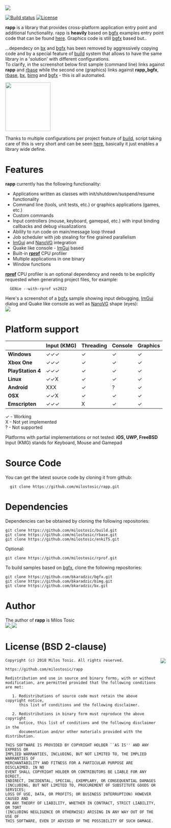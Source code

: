 <img src="https://rudji.com/images/lib/rapp.png"/>

[![Build status](https://ci.appveyor.com/api/projects/status/4wuljmu9t6rcqf00?svg=true)](https://ci.appveyor.com/project/milostosic/rapp)
[![License](https://img.shields.io/badge/license-BSD--2%20clause-blue.svg)](https://github.com/milostosic/rapp/blob/master/LICENSE)

**rapp** is a library that provides cross-platform application entry point and additional functionality.
rapp is **heavily** based on [bgfx](https://github.com/bkaradzic/bgfx) examples entry point code that can be found [here](https://github.com/bkaradzic/bgfx/tree/master/examples/common/entry). Graphics code is still [bgfx](https://github.com/bkaradzic/bgfx) based but..  

...dependecy on [bx](https://github.com/bkaradzic/bx) and [bgfx](https://github.com/bkaradzic/bgfx) has been removed by aggressively copying code and by a special feature of [build](https://github.com/milostosic/build) system that allows to have the same library in a 'solution' with different configurations.  
To clarify, in the screenshot below first sample (command line) links against **rapp** and [rbase](https://github.com/milostosic/rbase) while the second one (graphics) links against **rapp_bgfx**, [rbase](https://github.com/milostosic/rbase), [bx](https://github.com/bkaradzic/bx), [bimg](https://github.com/bkaradzic/bimg) and [bgfx](https://github.com/bkaradzic/bgfx) - this is all automated.   

<img src="https://github.com/milostosic/rapp/blob/master/img/rapp_configs.png" width=142 height=153>

Thanks to multiple configurations per project feature of [build](https://github.com/milostosic/build), script taking care of this is very short and can be seen [here](https://github.com/milostosic/rapp/blob/master/genie/rapp.lua), basically it just enables a library wide define.

Features
======

**rapp** currently has the following functionality:
* Applications written as classes with init/shutdown/suspend/resume functionality
* Command line (tools, unit tests, etc.) or graphics applications (games, etc.)
* Custom commands
* Input controllers (mouse, keyboard, gamepad, etc.) with input binding callbacks and debug visualizations
* Ability to run code on main/message loop thread
* Job scheduler with job stealing for fine grained parallelism
* [ImGui](https://github.com/ocornut/imgui) and [NanoVG](https://github.com/memononen/nanovg) integration
* Quake like console - [ImGui](https://github.com/ocornut/imgui) based
* Built-in [**rprof**](https://github.com/milostosic/rprof) CPU profiler
* Multiple applications in one binary
* Window functions

[**rprof**](https://github.com/milostosic/rprof) CPU profiler is an optional dependency and needs to be explicitly requested when generating project files, for example:

      GENie --with-rprof vs2022

Here's a screenshot of a [bgfx](https://github.com/bkaradzic/bgfx) sample showing input debugging, [ImGui](https://github.com/ocornut/imgui) dialog and Quake like console as well as [NanoVG](https://github.com/memononen/nanovg) shape (eyes):  
<img src="https://github.com/milostosic/rapp/blob/master/img/input_debug.png">

Platform support
======

|                  | Input (KMG) | Threading | Console | Graphics |
|------------------|-------------|-----------|---------|----------|
| **Windows**      | ✓✓✓        |  ✓        | ✓      |    ✓     |
| **Xbox One**     | ✓✓✓        |  ✓        | ✓      |    ✓     |
| **PlayStation 4**| ✓✓✓        |  ✓        | ✓      |    ✓     |
| **Linux**        | ✓✓X         |  ✓        | ✓      |    ✓     |
| **Android**      | XXX         |  ✓        | ?      |    ✓     |
| **OSX**          | ✓✓X         |  ✓        | ✓      |    ✓     |
| **Emscripten**   | ✓✓✓         |  X        | ✓      |    ✓     |

✓ - Working  
X - Not yet implemented  
? - Not supported  

Platforms with partial implementations or not tested: **iOS, UWP, FreeBSD**  
Input (KMG) stands for Keyboard, Mouse and Gamepad  

Source Code
======

You can get the latest source code by cloning it from github:

      git clone https://github.com/milostosic/rapp.git 
	  
Dependencies
======

Dependencies can be obtained by cloning the following repositories:   

	git clone https://github.com/milostosic/build.git
	git clone https://github.com/milostosic/rbase.git
	git clone https://github.com/milostosic/enkiTS.git
	
Optional:

	git clone https://github.com/milostosic/rprof.git 

To build samples based on [bgfx](https://github.com/bkaradzic/bgfx), clone the following repositories:  

	git clone https://github.com/bkaradzic/bgfx.git
	git clone https://github.com/bkaradzic/bimg.git
	git clone https://github.com/bkaradzic/bx.git

Author
======

The author of **rapp** is Milos Tosic  
[ <img src="https://github.com/milostosic/build/raw/gh-pages/images/twitter.png">](https://twitter.com/milostosic)[ <img src="https://github.com/milostosic/build/raw/gh-pages/images/mail.png">](mailto:milostosic77@gmail.com)  

License (BSD 2-clause)
======

<a href="http://opensource.org/licenses/BSD-2-Clause" target="_blank">
<img align="right" src="http://opensource.org/trademarks/opensource/OSI-Approved-License-100x137.png">
</a>

	Copyright (c) 2018 Milos Tosic. All rights reserved.
	
	https://github.com/milostosic/rapp
	
	Redistribution and use in source and binary forms, with or without
	modification, are permitted provided that the following conditions are met:
	
	   1. Redistributions of source code must retain the above copyright notice,
	      this list of conditions and the following disclaimer.
	
	   2. Redistributions in binary form must reproduce the above copyright
	      notice, this list of conditions and the following disclaimer in the
	      documentation and/or other materials provided with the distribution.
	
	THIS SOFTWARE IS PROVIDED BY COPYRIGHT HOLDER ``AS IS'' AND ANY EXPRESS OR
	IMPLIED WARRANTIES, INCLUDING, BUT NOT LIMITED TO, THE IMPLIED WARRANTIES OF
	MERCHANTABILITY AND FITNESS FOR A PARTICULAR PURPOSE ARE DISCLAIMED. IN NO
	EVENT SHALL COPYRIGHT HOLDER OR CONTRIBUTORS BE LIABLE FOR ANY DIRECT,
	INDIRECT, INCIDENTAL, SPECIAL, EXEMPLARY, OR CONSEQUENTIAL DAMAGES
	(INCLUDING, BUT NOT LIMITED TO, PROCUREMENT OF SUBSTITUTE GOODS OR SERVICES;
	LOSS OF USE, DATA, OR PROFITS; OR BUSINESS INTERRUPTION) HOWEVER CAUSED AND
	ON ANY THEORY OF LIABILITY, WHETHER IN CONTRACT, STRICT LIABILITY, OR TORT
	(INCLUDING NEGLIGENCE OR OTHERWISE) ARISING IN ANY WAY OUT OF THE USE OF
	THIS SOFTWARE, EVEN IF ADVISED OF THE POSSIBILITY OF SUCH DAMAGE. 
